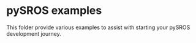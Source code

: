 # pySROS examples #

This folder provide various examples to assist with starting your pySROS development journey.
